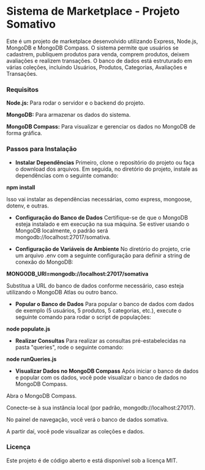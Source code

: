 # Sistema de Marketplace - Projeto Somativo
Este é um projeto de marketplace desenvolvido utilizando Express, Node.js, MongoDB e MongoDB Compass. O sistema permite que usuários se cadastrem, publiquem produtos para venda, comprem produtos, deixem avaliações e realizem transações. O banco de dados está estruturado em várias coleções, incluindo Usuários, Produtos, Categorias, Avaliações e Transações.

### Requisitos
**Node.js:** Para rodar o servidor e o backend do projeto.

**MongoDB:** Para armazenar os dados do sistema.

**MongoDB Compass:** Para visualizar e gerenciar os dados no MongoDB de forma gráfica.

### Passos para Instalação

* **Instalar Dependências**
Primeiro, clone o repositório do projeto ou faça o download dos arquivos. Em seguida, no diretório do projeto, instale as dependências com o seguinte comando:

**npm install**

Isso vai instalar as dependências necessárias, como express, mongoose, dotenv, e outras.

* **Configuração do Banco de Dados**
Certifique-se de que o MongoDB esteja instalado e em execução na sua máquina. Se estiver usando o MongoDB localmente, o padrão será mongodb://localhost:27017/somativa.

* **Configuração de Variáveis de Ambiente**
No diretório do projeto, crie um arquivo .env com a seguinte configuração para definir a string de conexão do MongoDB:

**MONGODB_URI=mongodb://localhost:27017/somativa**

Substitua a URL do banco de dados conforme necessário, caso esteja utilizando o MongoDB Atlas ou outro banco.


* **Popular o Banco de Dados**
Para popular o banco de dados com dados de exemplo (5 usuários, 5 produtos, 5 categorias, etc.), execute o seguinte comando para rodar o script de populações:

**node populate.js**

* **Realizar Consultas**
Para realizar as consultas pré-estabelecidas na pasta "queries", rode o seguinte comando:

**node runQueries.js**

* **Visualizar Dados no MongoDB Compass**
Após iniciar o banco de dados e popular com os dados, você pode visualizar o banco de dados no MongoDB Compass.

Abra o MongoDB Compass.

Conecte-se à sua instância local (por padrão, mongodb://localhost:27017).

No painel de navegação, você verá o banco de dados somativa.

A partir daí, você pode visualizar as coleções e dados.

### Licença
Este projeto é de código aberto e está disponível sob a licença MIT.

